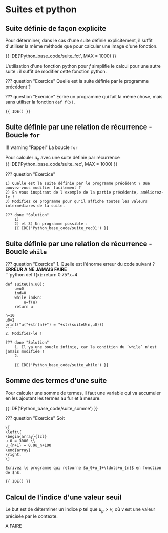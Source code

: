 # Suites et python

## Suite définie de façon explicite

<!--!!! tip "Méthode"-->
Pour déterminer, dans le cas d'une suite définie explicitement, il suffit d'utiliser la même méthode que pour calculer une image d'une fonction.

{{ IDE('Python_base_code/suite_fct', MAX = 1000) }}


L'utilisation d'une fonction python pour $f$ simplifie le calcul pour une autre suite : 
il suffit de modifier cette fonction python.

??? question "Exercice"
	Quelle est la suite définie par le programme précédent ?
	
??? question "Exercice"
	Ecrire un programme qui fait la même chose, mais sans utiliser la fonction `def f(x)`.

	{{ IDE() }}

## Suite définie par une relation de récurrence - Boucle `for`

!!! warning "Rappel"
	La boucle `for`

<!--!!! tip "Méthode"-->
Pour calculer $u_n$ avec une suite définie par récurrence  
{{ IDE('Python_base_code/suite_rec', MAX = 1000) }}  
	
??? question "Exercice"
	
	1) Quelle est la suite définie par le programme précédent ? Que pouvez-vous modifier facilement ?  
	2) En vous inspirant de l'exemple de la partie précédente, améliorez-le !  
	3) Modifiez ce programme pour qu'il affiche toutes les valeurs intermédiares de la suite.  

    ??? done "Solution"	
        1)  
        2) et 3) Un programme possible :  
        {{ IDE('Python_base_code/suite_rec01') }}  

## Suite définie par une relation de récurrence - Boucle `while`

??? question "Exercice" 
	1. Quelle est l'énorme erreur du code suivant ? **ERREUR A NE JAMAIS FAIRE**</br>
	```python
	def f(x):
		return 0.75*x+4
	
	def suiteU(n,u0):
		u=u0
		ind=0
		while ind<n:
			u=f(u)
		return u

	n=10
	u0=2
	print("u("+str(n)+") = "+str(suiteU(n,u0)))
	```
	2. Modifiez-le !
	
	??? done "Solution" 
		1. Il ya une boucle infinie, car la condition du `while` n'est jamais modifiée !
		2.  
        
        {{ IDE('Python_base_code/suite_while') }}  

## Somme des termes d'une suite

Pour calculer une somme de termes, il faut une variable qui va accumuler en les ajoutant les termes
au fur et à mesure.

{{ IDE('Python_base_code/suite_somme') }}  



??? question "Exercice"
	Soit 
	
	\[
	\left\{
	\begin{array}{lcl}
	u_0 = 3000 \\
	u_{n+1} = 0.9u_n+100
	\end{array}
	\right.
	\]
	
	Ecrivez le programme qui retourne $u_0+u_1+\ldots+u_{n}$ en fonction de $n$.

    {{ IDE() }}  

## Calcul de l'indice d'une valeur seuil

Le but est de déterminer un indice $p$ tel que $u_p > v$, où $v$ est une valeur précisée par le contexte.

A FAIRE